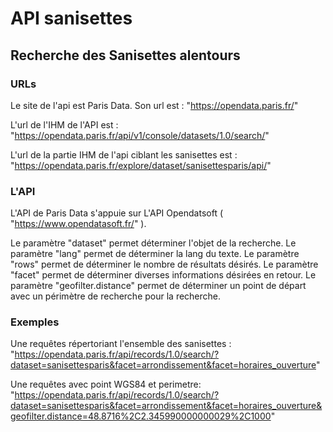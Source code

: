 # API sanisettes

## Recherche des Sanisettes alentours

### URLs

Le site de l'api est Paris Data.
Son url est : "https://opendata.paris.fr/"

L'url de l'IHM de l'API est : "https://opendata.paris.fr/api/v1/console/datasets/1.0/search/"

L'url de la partie IHM de l'api ciblant les sanisettes est : "https://opendata.paris.fr/explore/dataset/sanisettesparis/api/"

### L'API

L'API de Paris Data s'appuie sur L'API Opendatsoft ( "https://www.opendatasoft.fr/" ).

Le paramètre "dataset" permet déterminer l'objet de la recherche.
Le paramètre "lang" permet de déterminer la lang du texte.
Le paramètre "rows" permet de déterminer le nombre de résultats désirés.
Le paramètre "facet" permet de déterminer diverses informations désirées en retour.
Le paramètre "geofilter.distance" permet de déterminer un point de départ avec un périmètre de recherche pour la recherche.

### Exemples

Une requêtes répertoriant l'ensemble des sanisettes :
"https://opendata.paris.fr/api/records/1.0/search/?dataset=sanisettesparis&facet=arrondissement&facet=horaires_ouverture"

Une requêtes avec point WGS84 et perimetre:
"https://opendata.paris.fr/api/records/1.0/search/?dataset=sanisettesparis&facet=arrondissement&facet=horaires_ouverture&geofilter.distance=48.8716%2C2.345990000000029%2C1000"


